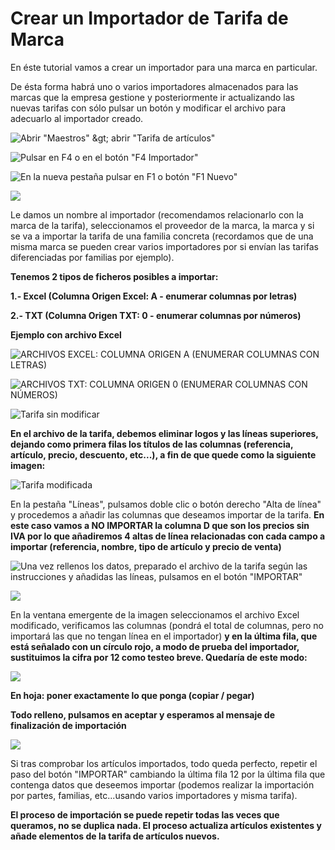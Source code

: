# Crear un Importador de Tarifa de Marca

En éste tutorial vamos a crear un importador para una marca en particular.

 De ésta forma habrá uno o varios importadores almacenados para las marcas que la empresa gestione y posteriormente ir actualizando las nuevas tarifas con sólo pulsar un botón y modificar el archivo para adecuarlo al importador creado.

![Abrir &quot;Maestros&quot; &amp;gt; abrir &quot;Tarifa de art&#xED;culos&quot;](../../.gitbook/assets/image%20%2859%29.png)

![Pulsar en F4 o en el bot&#xF3;n &quot;F4 Importador&quot;](../../.gitbook/assets/image%20%2874%29.png)

![En la nueva pesta&#xF1;a pulsar en F1 o bot&#xF3;n &quot;F1 Nuevo&quot;](../../.gitbook/assets/image%20%2864%29.png)

![](../../.gitbook/assets/image%20%2818%29.png)

Le damos un nombre al importador \(recomendamos relacionarlo con la marca de la tarifa\), seleccionamos el proveedor de la marca, la marca y si se va a importar la tarifa de una familia concreta \(recordamos que de una misma marca se pueden crear varios importadores por si envían las tarifas diferenciadas por familias por ejemplo\).

**Tenemos 2 tipos de ficheros posibles a importar:**

**1.- Excel \(Columna Origen Excel: A - enumerar columnas por letras\)**

**2.- TXT \(Columna Origen TXT: 0 - enumerar columnas por números\)**

**Ejemplo con archivo Excel**

![ARCHIVOS EXCEL: COLUMNA ORIGEN A \(ENUMERAR COLUMNAS CON LETRAS\)](../../.gitbook/assets/image%20%2848%29.png)

![ARCHIVOS TXT: COLUMNA ORIGEN 0 \(ENUMERAR COLUMNAS CON N&#xDA;MEROS\)](../../.gitbook/assets/image%20%2879%29.png)

![Tarifa sin modificar](../../.gitbook/assets/image%20%286%29.png)

**En el archivo de la tarifa, debemos eliminar logos y las líneas superiores, dejando como primera filas los títulos de las columnas \(referencia, artículo, precio, descuento, etc...\), a fin de que quede como la siguiente imagen:**

![Tarifa modificada](../../.gitbook/assets/image%20%28106%29.png)

En la pestaña "Líneas", pulsamos doble clic o botón derecho "Alta de línea" y procedemos a añadir las columnas que deseamos importar de la tarifa. **En este caso vamos a NO IMPORTAR la columna D que son los precios sin IVA por lo que añadiremos 4 altas de línea relacionadas con cada campo a importar \(referencia, nombre, tipo de artículo y precio de venta\)**

![Una vez rellenos los datos, preparado el archivo de la tarifa seg&#xFA;n las instrucciones y a&#xF1;adidas las l&#xED;neas, pulsamos en el bot&#xF3;n &quot;IMPORTAR&quot;](../../.gitbook/assets/image%20%2860%29.png)

![](../../.gitbook/assets/image%20%2832%29.png)

En la ventana emergente de la imagen seleccionamos el archivo Excel modificado, verificamos las columnas \(pondrá el total de columnas, pero no importará las que no tengan línea en el importador\) **y en la última fila, que está señalado con un círculo rojo, a modo de prueba del importador, sustituimos la cifra por 12 como testeo breve. Quedaría de este modo:**

![](../../.gitbook/assets/image%20%2838%29.png)

**En hoja: poner exactamente lo que ponga \(copiar / pegar\)**

**Todo relleno, pulsamos en aceptar y esperamos al mensaje de finalización de importación**

![](../../.gitbook/assets/image%20%2845%29.png)

Si tras comprobar los artículos importados, todo queda perfecto, repetir el paso del botón "IMPORTAR" cambiando la última fila 12 por la última fila que contenga datos que deseemos importar \(podemos realizar la importación por partes, familias, etc...usando varios importadores y misma tarifa\).

**El proceso de importación se puede repetir todas las veces que queramos, no se duplica nada. El proceso actualiza artículos existentes y añade elementos de la tarifa de artículos nuevos.**

